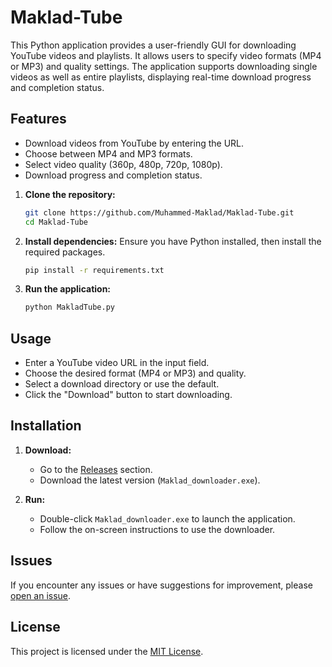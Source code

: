 # Maklad-Tube
This Python application provides a user-friendly GUI for downloading YouTube videos and playlists. It allows users to specify video formats (MP4 or MP3) and quality settings. The application supports downloading single videos as well as entire playlists, displaying real-time download progress and completion status.

## Features

- Download videos from YouTube by entering the URL.
- Choose between MP4 and MP3 formats.
- Select video quality (360p, 480p, 720p, 1080p).
- Download progress and completion status.

1. **Clone the repository:**
    ```sh
    git clone https://github.com/Muhammed-Maklad/Maklad-Tube.git
    cd Maklad-Tube
    ```

2. **Install dependencies:**
    Ensure you have Python installed, then install the required packages.
    ```sh
    pip install -r requirements.txt
    ```

3. **Run the application:**
    ```sh
    python MakladTube.py
    ```
## Usage

- Enter a YouTube video URL in the input field.
- Choose the desired format (MP4 or MP3) and quality.
- Select a download directory or use the default.
- Click the "Download" button to start downloading.
## Installation

1. **Download:**
   - Go to the [Releases](https://github.com/Muhammed-Maklad/Maklad-Tube/releases) section.
   - Download the latest version (`Maklad_downloader.exe`).

2. **Run:**
   - Double-click `Maklad_downloader.exe` to launch the application.
   - Follow the on-screen instructions to use the downloader.
     
## Issues

If you encounter any issues or have suggestions for improvement, please [open an issue](https://github.com/your-username/Maklad_downloader/issues).

## License

This project is licensed under the [MIT License](LICENSE).
